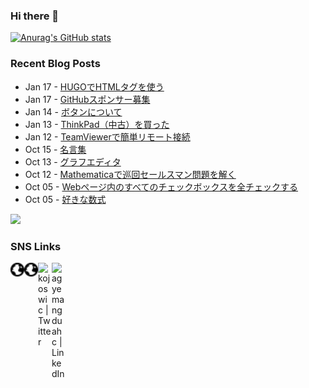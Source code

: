 ### Hi there 👋

[![Anurag's GitHub stats](https://github-readme-stats.vercel.app/api?username=kenjinote)](https://github.com/anuraghazra/github-readme-stats)


### Recent Blog Posts
<!-- feed start -->
- Jan 17 - [HUGOでHTMLタグを使う](https://kenji.blog/posts/hugo%E3%81%A7html%E3%82%BF%E3%82%B0%E3%82%92%E4%BD%BF%E3%81%86/)
- Jan 17 - [GitHubスポンサー募集](https://kenji.blog/posts/github%E3%82%B9%E3%83%9D%E3%83%B3%E3%82%B5%E3%83%BC%E5%8B%9F%E9%9B%86/)
- Jan 14 - [ボタンについて](https://kenji.blog/posts/%E3%83%9C%E3%82%BF%E3%83%B3%E3%81%A4%E3%81%84%E3%81%A6/)
- Jan 13 - [ThinkPad（中古）を買った](https://kenji.blog/posts/thinkpad%E4%B8%AD%E5%8F%A4%E3%82%92%E8%B2%B7%E3%81%A3%E3%81%9F/)
- Jan 12 - [TeamViewerで簡単リモート接続](https://kenji.blog/posts/teamviewer%E3%81%A7%E7%B0%A1%E5%8D%98%E3%83%AA%E3%83%A2%E3%83%BC%E3%83%88%E6%8E%A5%E7%B6%9A/)
- Oct 15 - [名言集](https://kenji.blog/posts/%E5%90%8D%E8%A8%80%E9%9B%86/)
- Oct 13 - [グラフエディタ](https://kenji.blog/posts/%E3%82%B0%E3%83%A9%E3%83%95%E3%82%A8%E3%83%87%E3%82%A3%E3%82%BF/)
- Oct 12 - [Mathematicaで巡回セールスマン問題を解く](https://kenji.blog/posts/mathematica%E3%81%A7%E5%B7%A1%E5%9B%9E%E3%82%BB%E3%83%BC%E3%83%AB%E3%82%B9%E3%83%9E%E3%83%B3%E5%95%8F%E9%A1%8C%E3%82%92%E8%A7%A3%E3%81%8F/)
- Oct 05 - [Webページ内のすべてのチェックボックスを全チェックする](https://kenji.blog/posts/web%E3%83%9A%E3%83%BC%E3%82%B8%E5%86%85%E3%81%AE%E3%81%99%E3%81%B9%E3%81%A6%E3%81%AE%E3%83%81%E3%82%A7%E3%83%83%E3%82%AF%E3%83%9C%E3%83%83%E3%82%AF%E3%82%B9%E3%82%92%E5%85%A8%E3%83%81%E3%82%A7%E3%83%83%E3%82%AF%E3%81%99%E3%82%8B/)
- Oct 05 - [好きな数式](https://kenji.blog/posts/%E5%A5%BD%E3%81%8D%E3%81%AA%E6%95%B0%E5%BC%8F/)
<!-- feed end -->

<!-- GitHub Profile Views Counter -->
![](https://komarev.com/ghpvc/?username=kenjinote)

<!-- SNS Links -->
### SNS Links
[<img align="left" alt="codewithkojo.com" width="22px" src="https://raw.githubusercontent.com/iconic/open-iconic/master/svg/globe.svg" />][website1]
[<img align="left" alt="codewithkojo.com" width="22px" src="https://raw.githubusercontent.com/iconic/open-iconic/master/svg/globe.svg" />][website2]
[<img align="left" alt="kojoswic | Twitter" width="22px" src="https://cdn.jsdelivr.net/npm/simple-icons@v3/icons/twitter.svg" />][twitter]
[<img align="left" alt="agyemangduahc | LinkedIn" width="22px" src="https://cdn.jsdelivr.net/npm/simple-icons@v3/icons/linkedin.svg" />][linkedin]

[website1]: https://hack.jp
[website2]: https://kenji.blog
[twitter]: https://twitter.com/kenjinote
[linkedin]: https://www.linkedin.com/in/kenjinote/

<!--
**kenjinote/kenjinote** is a ✨ _special_ ✨ repository because its `README.md` (this file) appears on your GitHub profile.

Here are some ideas to get you started:

- 🔭 I’m currently working on ...
- 🌱 I’m currently learning ...
- 👯 I’m looking to collaborate on ...
- 🤔 I’m looking for help with ...
- 💬 Ask me about ...
- 📫 How to reach me: ...
- 😄 Pronouns: ...
- ⚡ Fun fact: ...
-->
